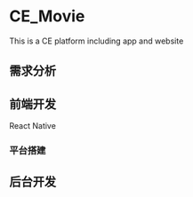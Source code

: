 # CE_Movie
This is a CE platform including app and website

## 需求分析

## 前端开发
React Native
### 平台搭建

## 后台开发
